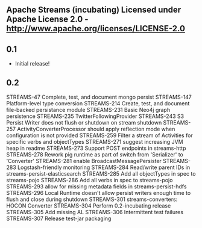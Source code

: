 Apache Streams (incubating)
Licensed under Apache License 2.0 - http://www.apache.org/licenses/LICENSE-2.0
--------------------------------------------------------------------------------

## 0.1
 
 * Initial release!

## 0.2

 STREAMS-47
 Complete, test, and document mongo persist
 STREAMS-147
 Platform-level type conversion
 STREAMS-214
 Create, test, and document file-backed persistance module
 STREAMS-231
 Basic Neo4j graph persistence
 STREAMS-235
 TwitterFollowingProvider
 STREAMS-243
 S3 Persist Writer does not flush or shutdown on stream shutdown
 STREAMS-257
 ActivityConverterProcessor should apply reflection mode when configuration is not provided
 STREAMS-259
 Filter a stream of Activities for specific verbs and objectTypes
 STREAMS-271
 suggest increasing JVM heap in readme
 STREAMS-273
 Support POST endpoints in streams-http
 STREAMS-278
 Rework pig runtime as part of switch from 'Serializer' to 'Converter'
 STREAMS-281
 enable BroadcastMessagePersister
 STREAMS-283
 Logstash-friendly monitoring
 STREAMS-284
 Read/write parent IDs in streams-persist-elasticsearch
 STREAMS-285
 Add all objectTypes in spec to streams-pojo
 STREAMS-286
 Add all verbs in spec to streams-pojo
 STREAMS-293
 allow for missing metadata fields in streams-persist-hdfs
 STREAMS-296
 Local Runtime doesn't allow persist writers enough time to flush and close during shutdown
 STREAMS-301
 streams-converters: HOCON Converter
 STREAMS-304
 Perform 0.2-incubating release
 STREAMS-305
 Add missing AL
 STREAMS-306
 Intermittent test failures
 STREAMS-307
 Release test-jar packaging